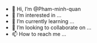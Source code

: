 - 👋 Hi, I’m @Pham-minh-quan
- 👀 I’m interested in ...
- 🌱 I’m currently learning ...
- 💞️ I’m looking to collaborate on ...
- 📫 How to reach me ...

<!---
Pham-minh-quan/Pham-minh-quan is a ✨ special ✨ repository because its `README.md` (this file) appears on your GitHub profile.
You can click the Preview link to take a look at your changes.
--->
